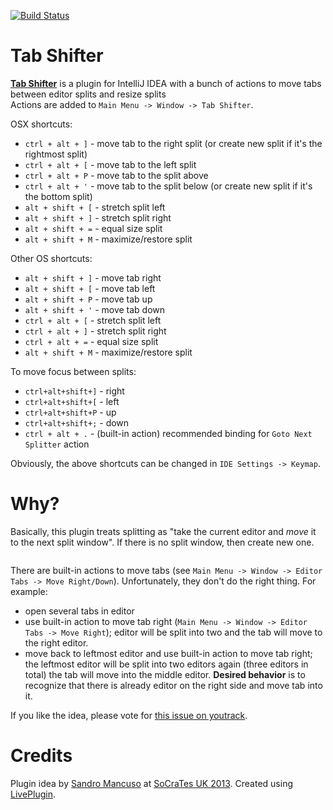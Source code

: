 [![Build Status](https://travis-ci.org/dkandalov/tab-shifter.svg?branch=master)](https://travis-ci.org/dkandalov/tab-shifter)

Tab Shifter
====
[**Tab Shifter**](http://plugins.jetbrains.com/plugin/7475) is a plugin for IntelliJ IDEA 
with a bunch of actions to move tabs between editor splits and resize splits
<br/>
Actions are added to `Main Menu -> Window -> Tab Shifter`.

OSX shortcuts:
 - `ctrl + alt + ]` - move tab to the right split (or create new split if it's the rightmost split)
 - `ctrl + alt + [` - move tab to the left split
 - `ctrl + alt + P` - move tab to the split above
 - `ctrl + alt + '` - move tab to the split below (or create new split if it's the bottom split)
 - `alt + shift + [` - stretch split left
 - `alt + shift + ]` - stretch split right
 - `alt + shift + =` - equal size split
 - `alt + shift + M` - maximize/restore split

Other OS shortcuts:
 - `alt + shift + ]` - move tab right
 - `alt + shift + [` - move tab left
 - `alt + shift + P` - move tab up
 - `alt + shift + '` - move tab down
 - `ctrl + alt + [` - stretch split left
 - `ctrl + alt + ]` - stretch split right
 - `ctrl + alt + =` - equal size split
 - `alt + shift + M` - maximize/restore split

To move focus between splits:
 - `ctrl+alt+shift+]` - right
 - `ctrl+alt+shift+[` - left
 - `ctrl+alt+shift+P` - up
 - `ctrl+alt+shift+;` - down
 - `ctrl + alt + .` - (built-in action) recommended binding for `Goto Next Splitter` action

Obviously, the above shortcuts can be changed in `IDE Settings -> Keymap`.


Why?
====
Basically, this plugin treats splitting as "take the current editor and *move* it to the next split window".
If there is no split window, then create new one.

<img src="https://raw.githubusercontent.com/dkandalov/tab-shift/master/tab-shifter.gif" alt="" title="" align="center"/>

There are built-in actions to move tabs (see `Main Menu -> Window -> Editor Tabs -> Move Right/Down`).
Unfortunately, they don't do the right thing. For example:
 - open several tabs in editor
 - use built-in action to move tab right (`Main Menu -> Window -> Editor Tabs -> Move Right`);
   editor will be split into two and the tab will move to the right editor.
 - move back to leftmost editor and use built-in action to move tab right;
   the leftmost editor will be split into two editors again (three editors in total) 
   the tab will move into the middle editor. 
   **Desired behavior** is to recognize that there is already editor on the right side and move tab into it. 

If you like the idea, please vote for [this issue on youtrack](https://youtrack.jetbrains.com/issue/IDEA-68692).


Credits
====
Plugin idea by [Sandro Mancuso](https://twitter.com/sandromancuso) at [SoCraTes UK 2013](http://socratesuk.org).
Created using [LivePlugin](https://github.com/dkandalov/live-plugin).
